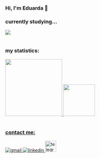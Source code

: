 <meta charset="utf-8" />
<h3> Hi, I'm Eduarda &#128075; </h3>
<h3> currently studying... </h3>
<div>
  <img src="https://skillicons.dev/icons?i=cpp,cs,python,arduino,raspberrypi,html,css,js,php,mysql,laravel,git"/> 
</div>

<br>
<h3> my statistics: </h3>
<div>
  <a href="https://github.com/M4DUH">
  <img height="180em" src="https://github-readme-stats.vercel.app/api?username=M4DUH&show_icons=true&theme=dark&include_all_commits=true&count_private=true"/>
  <img height="100em" src="https://github-readme-stats.vercel.app/api/top-langs/?username=M4DUH&layout=compact&theme=dark"/>
</div>

<br>
<h3> contact me: </h3>
<div align left>
  <a href="mailto:madudamendes121@gmail.com">
  <img src="https://img.shields.io/badge/Gmail-D14836?style=for-the-badge&logo=gmail&logoColor=white" alt="gmail"/>
  </a>
  <a href="https://www.linkedin.com/in/maria-eduarda-1a5b08264">
  <img src="https://img.shields.io/badge/-LinkedIn-%230077B5?style=for-the-badge&logo=linkedin&logoColor=white" alt="linkedin"/>
  </a>
  <a href="https://t.me/wankeeper/">
  <img width="35" src="https://telegram.org/img/t_logo.png" alt="telegram"/>
  </a>
</div>
